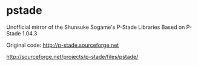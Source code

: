 pstade
======

Unofficial mirror of the Shunsuke Sogame's P-Stade Libraries
Based on P-Stade 1.04.3

Original code:
  http://p-stade.sourceforge.net
  
  http://sourceforge.net/projects/p-stade/files/pstade/
